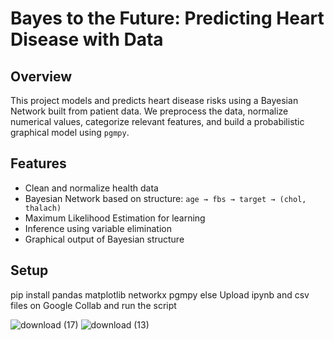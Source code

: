 # Bayes to the Future: Predicting Heart Disease with Data

## Overview

This project models and predicts heart disease risks using a Bayesian Network built from patient data. We preprocess the data, normalize numerical values, categorize relevant features, and build a probabilistic graphical model using `pgmpy`.

## Features

- Clean and normalize health data
- Bayesian Network based on structure: `age → fbs → target → (chol, thalach)`
- Maximum Likelihood Estimation for learning
- Inference using variable elimination
- Graphical output of Bayesian structure

## Setup
pip install pandas matplotlib networkx pgmpy
else
Upload ipynb and csv files on Google Collab and run the script

![download (17)](https://github.com/user-attachments/assets/9db53b2c-aac3-4aa9-bd01-d7788db7951e)
![download (13)](https://github.com/user-attachments/assets/47cd55fd-913c-4a8a-a30e-002cbd71d698)
